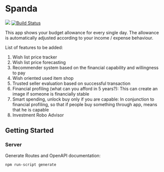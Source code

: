 # Spanda

![](https://github.com/derzaarsad/Spanda/workflows/Spanda%20CI/badge.svg)
[![Build Status](https://dev.azure.com/dinodime/Spanda/_apis/build/status/derzaarsad.Spanda?branchName=master)](https://dev.azure.com/dinodime/Spanda/_build/latest?definitionId=1&branchName=master)

This app shows your budget allowance for every single day. The allowance is automatically adjusted according to your income / expense behaviour.

List of features to be added:
1. Wish list price tracker
2. Wish list price forecasting
3. Recommender system based on the financial capability and willingness to pay
4. Wish oriented used item shop
5. Trusted seller evaluation based on successful transaction
6. Financial profiling (what can you afford in 5 years?): This can create an image if someone is financially stable
7. Smart spending, unlock buy only if you are capable: In conjunction to financial profiling, so that if people buy something through app, means that he is capable
8. Investment Robo Advisor

## Getting Started

### Server

Generate Routes and OpenAPI documentation:

    npm run-script generate
